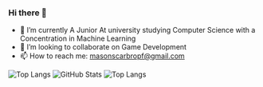 ### Hi there 👋

<!--
**MasonScarbro/MasonScarbro** is a ✨ _special_ ✨ repository because its `README.md` (this file) appears on your GitHub profile.

Here are some ideas to get you started:
-->
- 🌱 I’m currently A Junior At university studying Computer Science with a Concentration in Machine Learning
- 👯 I’m looking to collaborate on Game Development
- 📫 How to reach me: masonscarbropf@gmail.com

![Top Langs](https://github-readme-stats.vercel.app/api/top-langs/?username=MasonScarbro&&theme=dracula&langs_count=8&hide=html) 
![GitHub Stats](https://github-readme-stats.vercel.app/api?username=MasonScarbro&&theme=dracula)
![Top Langs](https://github-readme-stats.vercel.app/api/top-langs/?username=MasonScarbro&layout=pie&theme=dracula&langs_count=8&hide=html)
